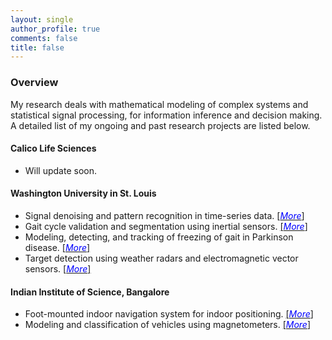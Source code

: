 ```yaml
---
layout: single
author_profile: true
comments: false
title: false
---
```


### Overview

My research deals with mathematical modeling of complex systems and statistical signal processing, for information inference and decision making. A detailed list of my ongoing and past research projects are listed below.

#### Calico Life Sciences
* Will update soon.

#### Washington University in St. Louis

* Signal denoising and pattern recognition in time-series data. [\[<span style="color:blue">_More_</span>\]](/research/timeseries/)
* Gait cycle validation and segmentation using inertial sensors. [\[<span style="color:blue">_More_</span>\]](/research/gaitseg/)
* Modeling, detecting, and tracking of freezing of gait in Parkinson disease. [\[<span style="color:blue">_More_</span>\]](/research/freezegait/)
* Target detection using weather radars and electromagnetic vector sensors. [\[<span style="color:blue">_More_</span>\]](/research/wradaremvs/)

#### Indian Institute of Science, Bangalore

* Foot-mounted indoor navigation system for indoor positioning. [\[<span style="color:blue">_More_</span>\]](/research/indoorpos/)
* Modeling and classification of vehicles using magnetometers. [\[<span style="color:blue">_More_</span>\]](/research/vehclass/)